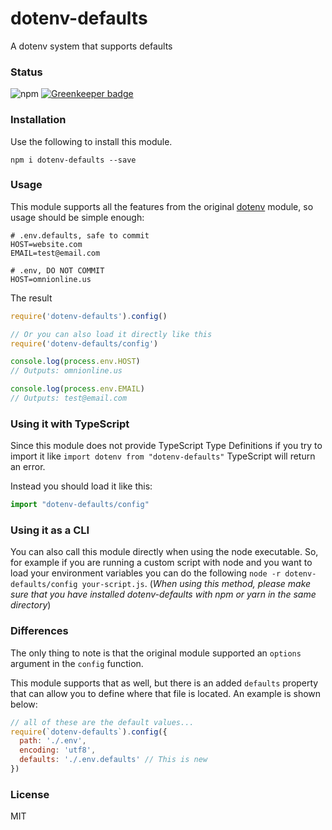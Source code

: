 # dotenv-defaults

A dotenv system that supports defaults

### Status

![npm](https://img.shields.io/npm/v/dotenv-defaults.svg)
[![Greenkeeper badge](https://badges.greenkeeper.io/mrsteele/dotenv-defaults.svg)](https://greenkeeper.io/)

### Installation

Use the following to install this module.

```
npm i dotenv-defaults --save
```

### Usage

This module supports all the features from the original [dotenv](https://www.npmjs.com/package/dotenv) module, so usage should be simple enough:

```
# .env.defaults, safe to commit
HOST=website.com
EMAIL=test@email.com
```

```
# .env, DO NOT COMMIT
HOST=omnionline.us
```

The result

```js
require('dotenv-defaults').config()

// Or you can also load it directly like this
require('dotenv-defaults/config')

console.log(process.env.HOST)
// Outputs: omnionline.us

console.log(process.env.EMAIL)
// Outputs: test@email.com
```

### Using it with TypeScript
Since this module does not provide TypeScript Type Definitions if you try to import it like `import dotenv from "dotenv-defaults"` TypeScript will return an error.

Instead you should load it like this:
```typescript
import "dotenv-defaults/config"
```

### Using it as a CLI
You can also call this module directly when using the node executable.
So, for example if you are running a custom script with node and you want to load your environment variables you can do the following `node -r dotenv-defaults/config your-script.js`. (_When using this method, please make sure that you have installed dotenv-defaults with npm or yarn in the same directory_)

### Differences

The only thing to note is that the original module supported an `options` argument in the `config` function.

This module supports that as well, but there is an added `defaults` property that can allow you to define where that file is located. An example is shown below:

```js
// all of these are the default values...
require(`dotenv-defaults`).config({
  path: './.env',
  encoding: 'utf8',
  defaults: './.env.defaults' // This is new
})
```

### License

MIT
